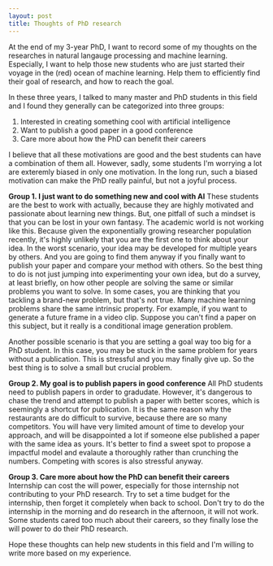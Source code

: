 ```yaml
---
layout: post
title: Thoughts of PhD research
---
```




At the end of my 3-year PhD, I want to record some of my thoughts on the researches in natural langauge processing and machine learning. Especially, I want to help those new students who are just started their voyage in the (red) ocean of machine learning. Help them to efficiently find their goal of research, and how to reach the goal.

In these three years, I talked to many master and PhD students in this field and I found they generally can be categorized into three groups:

1. Interested in creating something cool with artificial intelligence
2. Want to publish a good paper in a good conference
3. Care more about how the PhD can benefit their careers

I believe that all these motivations are good and the best students can have a combination of them all. However, sadly, some students I'm worrying a lot are exteremly biased in only one motivation. In the long run, such a biased motivation can make the PhD really painful, but not a joyful process. 

**Group 1.  I just want to do something new and cool with AI** These students are the best to work with actually, because they are highly motivated and passionate about learning new things. But, one pitfall of such a mindset is that you can be lost in your own fantasy. The academic world is not working like this. Because given the exponentially growing researcher population recently, it's highly unlikely that you are the first one to think about your idea. In the worst scenario, your idea may be developed for multiple years by others. And you are going to find them anyway if you finally want to publish your paper and compare your method with others. So the best thing to do is not just jumping into experimenting your own idea, but do a survey, at least briefly, on how other people are solving the same or similar problems you want to solve. In some cases, you are thinking that you tackling a brand-new problem, but that's not true. Many machine learning problems share the same intrinsic property. For example,  if you want to generate a future frame in a video clip. Suppose you can't find a paper on this subject, but it really is a conditional image generation problem.



Another possible scenario is that you are setting a goal way too big for a PhD student. In this case, you may be stuck in the same problem for years without a publication. This is stressful and you may finally give up. So the best thing is to solve a small but crucial problem.



**Group 2. My goal is to publish papers in good conference** All PhD students need to publish papers in order to gradudate. However, it's dangerous to chase the trend and attempt to publish a paper with better scores, which is seemingly a shortcut for publication. It is the same reason why the restaurants are do difficult to survive, because there are so many competitors. You will have very limited amount of time to develop your approach, and will be disappointed a lot if someone else published a paper with the same idea as yours. It's better to find a sweet spot to propose a impactful model and evalaute a thoroughly rather than crunching the numbers. Competing with scores is also stressful anyway.



**Group 3. Care more about how the PhD can benefit their careers** Internship can cost the will power, especially for those internship not contributing to your PhD research. Try to set a time budget for the internship, then forget it completely when back to school. Don't try to do the internship in the morning and do research in the afternoon, it will not work. Some students cared too much about their careers, so they finally lose the will power to do their PhD research. 



Hope these thoughts can help new students in this field and I'm willing to write more based on my experience.

